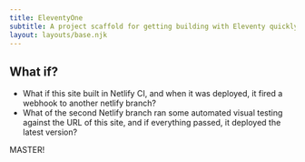 ```yaml
---
title: EleventyOne
subtitle: A project scaffold for getting building with Eleventy quickly.
layout: layouts/base.njk
---
```



## What if?

- What if this site built in Netlify CI, and when it was deployed, it fired a webhook to another netlify branch?
- What of the second Netlify branch ran some automated visual testing against the URL of this site, and if everything passed, it deployed the latest version?




MASTER!


